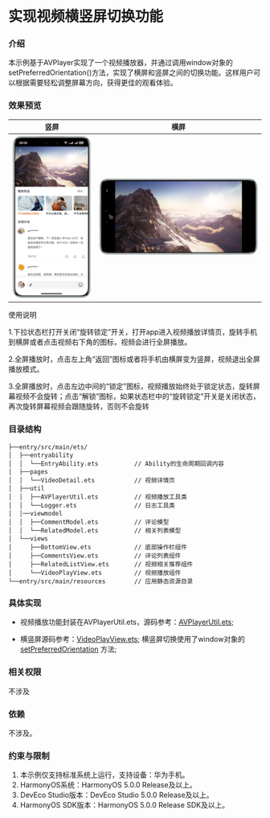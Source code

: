 # 实现视频横竖屏切换功能

### 介绍

本示例基于AVPlayer实现了一个视频播放器，并通过调用window对象的setPreferredOrientation()方法，实现了横屏和竖屏之间的切换功能。这样用户可以根据需要轻松调整屏幕方向，获得更佳的观看体验。

### 效果预览

| 竖屏                                                | 横屏                                                  | 
|---------------------------------------------------|-----------------------------------------------------|
| ![portrait.png](screenshots/devices/portrait.png) | ![landscape.png](screenshots/devices/landscape.png) |

使用说明

1.下拉状态栏打开关闭“旋转锁定”开关，打开app进入视频播放详情页，旋转手机到横屏或者点击视频右下角的图标，视频会进行全屏播放。

2.全屏播放时，点击左上角“返回”图标或者将手机由横屏变为竖屏，视频退出全屏播放模式。

3.全屏播放时，点击左边中间的“锁定”图标，视频播放始终处于锁定状态，旋转屏幕视频不会旋转；点击“解锁”图标，如果状态栏中的“旋转锁定”开关是关闭状态，再次旋转屏幕视频会跟随旋转，否则不会旋转

### 目录结构

```
├──entry/src/main/ets/
│  ├──entryability
│  │  └──EntryAbility.ets          // Ability的生命周期回调内容
│  ├──pages
│  │  └──VideoDetail.ets           // 视频详情页
│  ├──util 
│  │  ├──AVPlayerUtil.ets          // 视频播放工具类     
│  │  └──Logger.ets                // 日志工具类
│  │──viewmodel                  
│  │  ├──CommentModel.ets          // 评论模型
│  │  └──RelatedModel.ets          // 相关列表模型
│  └──views                 
│     ├──BottomView.ets            // 底部操作栏组件
│     ├──CommentsView.ets          // 评论列表组件
│     ├──RelatedListView.ets       // 视频相关推荐组件
│     └──VideoPlayView.ets         // 视频播放组件
└──entry/src/main/resources        // 应用静态资源目录
```

### 具体实现

* 视频播放功能封装在AVPlayerUtil.ets，源码参考：[AVPlayerUtil.ets](entry/src/main/ets/utils/AVPlayerUtil.ets);

* 横竖屏源码参考：[VideoPlayView.ets](entry/src/main/ets/views/VideoPlayView.ets);
  横竖屏切换使用了window对象的[setPreferredOrientation](https://developer.huawei.com/consumer/cn/doc/harmonyos-references-V5/js-apis-window-V5#setpreferredorientation9-1)
  方法;

### 相关权限

不涉及

### 依赖

不涉及。

### 约束与限制

1. 本示例仅支持标准系统上运行，支持设备：华为手机。
2. HarmonyOS系统：HarmonyOS 5.0.0 Release及以上。
3. DevEco Studio版本：DevEco Studio 5.0.0 Release及以上。
4. HarmonyOS SDK版本：HarmonyOS 5.0.0 Release SDK及以上。



